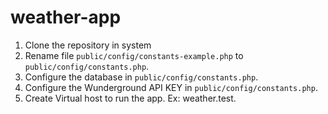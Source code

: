 # weather-app

1) Clone the repository in system
2) Rename file `public/config/constants-example.php` to `public/config/constants.php`.
3) Configure the database in `public/config/constants.php`.
4) Configure the Wunderground API KEY in `public/config/constants.php`.
5) Create Virtual host to run the app. Ex: weather.test.
